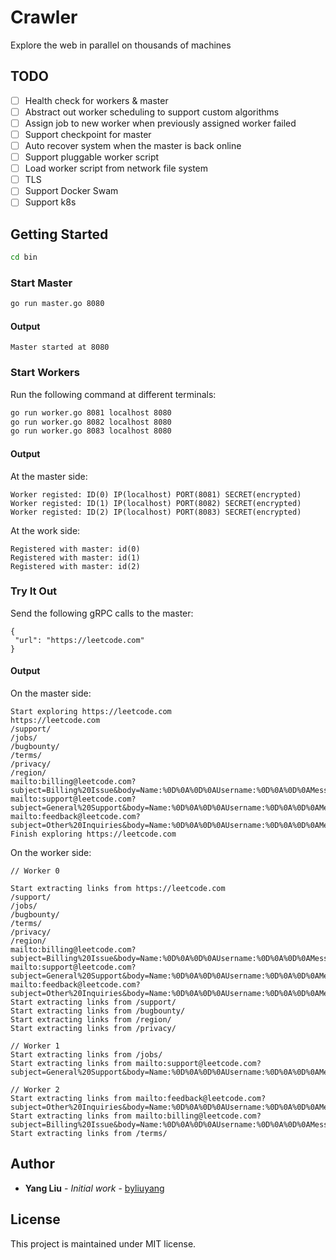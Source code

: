 # Crawler
Explore the web in parallel on thousands of machines

## TODO

- [ ] Health check for workers & master
- [ ] Abstract out worker scheduling to support custom algorithms
- [ ] Assign job to new worker when previously assigned worker failed
- [ ] Support checkpoint for master
- [ ] Auto recover system when the master is back online
- [ ] Support pluggable worker script
- [ ] Load worker script from network file system
- [ ] TLS
- [ ] Support Docker Swam
- [ ] Support k8s

## Getting Started

```bash
cd bin
```

### Start Master

```bash
go run master.go 8080
```

#### Output

```
Master started at 8080
```

### Start Workers

Run the following command at different terminals:

```bash
go run worker.go 8081 localhost 8080
go run worker.go 8082 localhost 8080
go run worker.go 8083 localhost 8080
```

#### Output
At the master side:

```
Worker registed: ID(0) IP(localhost) PORT(8081) SECRET(encrypted)
Worker registed: ID(1) IP(localhost) PORT(8082) SECRET(encrypted)
Worker registed: ID(2) IP(localhost) PORT(8083) SECRET(encrypted)
```

At the work side:

```
Registered with master: id(0)
Registered with master: id(1)
Registered with master: id(2)
```

### Try It Out

Send the following gRPC calls to the master:

```grpc
{
 "url": "https://leetcode.com"
}
```

#### Output

On the master side:

```
Start exploring https://leetcode.com
https://leetcode.com
/support/
/jobs/
/bugbounty/
/terms/
/privacy/
/region/
mailto:billing@leetcode.com?subject=Billing%20Issue&body=Name:%0D%0A%0D%0AUsername:%0D%0A%0D%0AMessage:%0D%0A%0D%0A
mailto:support@leetcode.com?subject=General%20Support&body=Name:%0D%0A%0D%0AUsername:%0D%0A%0D%0AMessage:%0D%0A%0D%0A
mailto:feedback@leetcode.com?subject=Other%20Inquiries&body=Name:%0D%0A%0D%0AUsername:%0D%0A%0D%0AMessage:%0D%0A%0D%0A
Finish exploring https://leetcode.com

```

On the worker side:

```
// Worker 0

Start extracting links from https://leetcode.com
/support/
/jobs/
/bugbounty/
/terms/
/privacy/
/region/
mailto:billing@leetcode.com?subject=Billing%20Issue&body=Name:%0D%0A%0D%0AUsername:%0D%0A%0D%0AMessage:%0D%0A%0D%0A
mailto:support@leetcode.com?subject=General%20Support&body=Name:%0D%0A%0D%0AUsername:%0D%0A%0D%0AMessage:%0D%0A%0D%0A
mailto:feedback@leetcode.com?subject=Other%20Inquiries&body=Name:%0D%0A%0D%0AUsername:%0D%0A%0D%0AMessage:%0D%0A%0D%0A
Start extracting links from /support/
Start extracting links from /bugbounty/
Start extracting links from /region/
Start extracting links from /privacy/
```

```
// Worker 1
Start extracting links from /jobs/
Start extracting links from mailto:support@leetcode.com?subject=General%20Support&body=Name:%0D%0A%0D%0AUsername:%0D%0A%0D%0AMessage:%0D%0A%0D%0A
```

```
// Worker 2
Start extracting links from mailto:feedback@leetcode.com?subject=Other%20Inquiries&body=Name:%0D%0A%0D%0AUsername:%0D%0A%0D%0AMessage:%0D%0A%0D%0A
Start extracting links from mailto:billing@leetcode.com?subject=Billing%20Issue&body=Name:%0D%0A%0D%0AUsername:%0D%0A%0D%0AMessage:%0D%0A%0D%0A
Start extracting links from /terms/
```

## Author

- **Yang Liu** - *Initial work* - [byliuyang](https://github.com/byliuyang)

## License
This project is maintained under MIT license.
